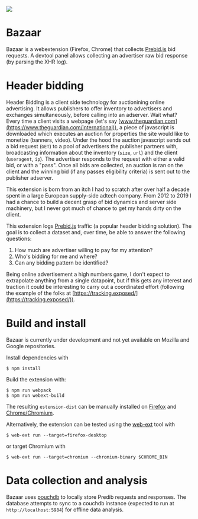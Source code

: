 ![](https://github.com/gmodena/header-snooping/workflows/build/badge.svg)

# Bazaar

Bazaar is a webextension (Firefox, Chrome) that collects [Prebid.js](http://prebidjs.com) bid requests. A devtool panel allows collecting an advertiser raw bid response (by parsing the XHR log). 

# Header bidding

Header Bidding is a client side technology for auctionining online advertising. It allows publishers to offer inventory
to advertisers and exchanges simultaneously, before calling into an adserver. Wait what?
Every time a client visits a webpage (let's say [www.theguardian.com](https://www.theguardian.com/international)), a piece of javascript
is downloaded which executes an auction for properties the site would like to monetize (banners, video).
Under the hood the auction javascript sends out a bid request (`GET`) to a pool of advertisers the publisher partners with, broadcasting
information about the inventory (`size`, `url`) and the client (`useragent`, `ip`). The advertiser responds to the request with
either a valid bid, or with a "pass". Once all bids are collected, an auction is ran on the client and the winning bid (if any passes eligibility criteria) is sent out to the publisher adserver.

This extension is born from an itch I had to scratch after over half a decade spent in a large European supply-side adtech company. From 2012 to 2019 I had a chance to build a decent grasp of bid dynamics and server side machinery, but I never
got much of chance to get my hands dirty on the client.

This extension logs [Prebid.js](https://prebid.org/) traffic (a popular header bidding solution). The goal is to collect a dataset and, over time, be able to answer the following questions:

1. How much are advertiser willing to pay for my attention?
2. Who's bidding for me and where?
3. Can any bidding pattern be identified?

Being online advertisement a high numbers game, I don't expect to extrapolate anything from a single datapoint, but if this gets
any interest and traction it could be interesting to carry out a coordinated effort (following the example of the folks at [https://tracking.exposed/](https://tracking.exposed/)).

# Build and install

Bazaar is currently under development and not yet available on Mozilla and Google repositories. 

Install dependencies with
```
$ npm install
```

Build the extension with:

```
$ npm run webpack
$ npm run webext-build
```

The resulting `estension-dist` can be manually installed on [Firefox]() and [Chrome/Chromium]().

Alternatively, the extension can be tested using the [web-ext](https://github.com/mozilla/web-ext) tool with
```
$ web-ext run --target=firefox-desktop
```

or target Chromium with
```
$ web-ext run --target=chromium --chromium-binary $CHROME_BIN
```

# Data collection and analysis
Bazaar uses [pouchdb](https://pouchdb.com/) to locally store Predib requests and responses. The database attempts to sync to a couchdb instance (expected to run at `http://localhost:5984`) for offline data analysis.
